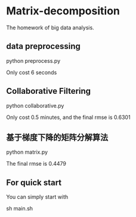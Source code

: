 # Matrix-decomposition
The homework of big data analysis.

## data preprocessing
python preprocess.py 

Only cost 6 seconds

## Collaborative Filtering
python collaborative.py 

Only cost 0.5 minutes, and the final rmse is 0.6301

## 基于梯度下降的矩阵分解算法
python matrix.py

The final rmse is 0.4479

## For quick start
You can simply start with

sh main.sh


